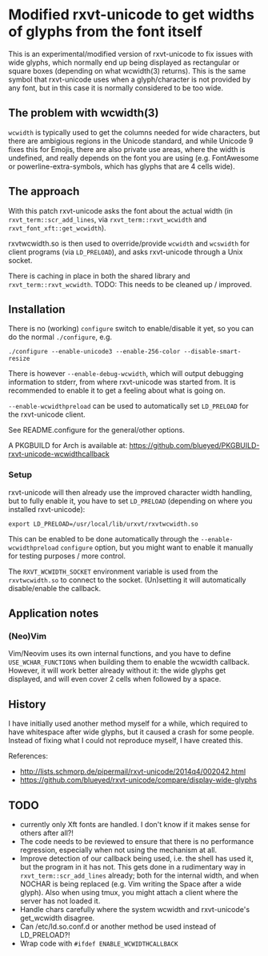 # Modified rxvt-unicode to get widths of glyphs from the font itself

This is an experimental/modified version of rxvt-unicode to fix issues with
wide glyphs, which normally end up being displayed as rectangular or square
boxes (depending on what wcwidth(3) returns).  This is the same symbol that
rxvt-unicode uses when a glyph/character is not provided by any font, but in
this case it is normally considered to be too wide.

## The problem with wcwidth(3)

`wcwidth` is typically used to get the columns needed for wide characters, but
there are ambigious regions in the Unicode standard, and while Unicode 9 fixes
this for Emojis, there are also private use areas, where the width is
undefined, and really depends on the font you are using (e.g. FontAwesome or
powerline-extra-symbols, which has glyphs that are 4 cells wide).

## The approach

With this patch rxvt-unicode asks the font about the actual width (in
`rxvt_term::scr_add_lines`, via `rxvt_term::rxvt_wcwidth` and
`rxvt_font_xft::get_wcwidth`).

rxvtwcwidth.so is then used to override/provide `wcwidth` and `wcswidth` for
client programs (via `LD_PRELOAD`), and asks rxvt-unicode through a Unix
socket.

There is caching in place in both the shared library and
`rxvt_term::rxvt_wcwidth`.  TODO: This needs to be cleaned up / improved.

## Installation

There is no (working) `configure` switch to enable/disable it yet, so you can
do the normal `./configure`, e.g.

    ./configure --enable-unicode3 --enable-256-color --disable-smart-resize

There is however `--enable-debug-wcwidth`, which will output debugging
information to stderr, from where rxvt-unicode was started from.  It is
recommended to enable it to get a feeling about what is going on.

`--enable-wcwidthpreload` can be used to automatically set `LD_PRELOAD` for the
rxvt-unicode client.

See README.configure for the general/other options.

A PKGBUILD for Arch is available at:
https://github.com/blueyed/PKGBUILD-rxvt-unicode-wcwidthcallback

### Setup

rxvt-unicode will then already use the improved character width handling, but
to fully enable it, you have to set `LD_PRELOAD` (depending on where you
installed rxvt-unicode):

    export LD_PRELOAD=/usr/local/lib/urxvt/rxvtwcwidth.so

This can be enabled to be done automatically through the
`--enable-wcwidthpreload` `configure` option, but you might want to enable it
manually for testing purposes / more control.

The `RXVT_WCWIDTH_SOCKET` environment variable is used from the
`rxvtwcwidth.so` to connect to the socket.
(Un)setting it will automatically disable/enable the callback.

## Application notes

### (Neo)Vim

Vim/Neovim uses its own internal functions, and you have to define
`USE_WCHAR_FUNCTIONS` when building them to enable the wcwidth callback.
However, it will work better already without it: the wide glyphs get displayed,
and will even cover 2 cells when followed by a space.

## History

I have initially used another method myself for a while, which required to
have whitespace after wide glyphs, but it caused a crash for some people.
Instead of fixing what I could not reproduce myself, I have created this.

References:
 - http://lists.schmorp.de/pipermail/rxvt-unicode/2014q4/002042.html
 - https://github.com/blueyed/rxvt-unicode/compare/display-wide-glyphs

## TODO
 - currently only Xft fonts are handled.  I don't know if it makes sense for
   others after all?!
 - The code needs to be reviewed to ensure that there is no performance
   regression, especially when not using the mechanism at all.
 - Improve detection of our callback being used, i.e. the shell has used it,
   but the program in it has not.  This gets done in a rudimentary way in
   `rxvt_term::scr_add_lines` already; both for the internal width, and when
   NOCHAR is being replaced (e.g. Vim writing the Space after a wide glyph).
   Also when using tmux, you might attach a client where the server has not
   loaded it.
 - Handle chars carefully where the system wcwidth and rxvt-unicode's
   get_wcwidth disagree.
 - Can /etc/ld.so.conf.d or another method be used instead of LD_PRELOAD?!
 - Wrap code with `#ifdef ENABLE_WCWIDTHCALLBACK`
